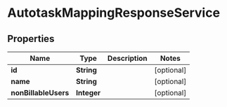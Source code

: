# AutotaskMappingResponseService

## Properties
Name | Type | Description | Notes
------------ | ------------- | ------------- | -------------
**id** | **String** |  |  [optional]
**name** | **String** |  |  [optional]
**nonBillableUsers** | **Integer** |  |  [optional]
